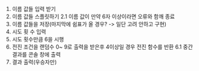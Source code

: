 1. 이름 값들 입력 받기
2. 이름 값들 스플릿하기
2.1 이름 값이 만약 6자 이상이라면 오류와 함깨 종료
3. 이름 값들을 저장(마지막에 쉼표가 올 경우? -> 일단 고려 안하고 구현)
4. 시도 횟 수 입력
5. 시도 횟수만큼 6을 시행
6. 전진 조건을 랜덤수 0~ 9로 출력을 받은후 4이상일 경우 전진 함수를 반환
6.1 중간 결과를 콘솔 창에 출력
7. 결과 출력(우승자만)